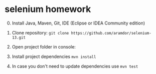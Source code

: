 # selenium homework
0. Install Java, Maven, Git, IDE (Eclipse or IDEA Community edition)

1. Clone repository:
``` git clone https://github.com/aramdor/selenium-13.git ```

2. Open project folder in console:

3. Install project dependencies
``` mvn install ```

4. In case you don't need to update dependencies use
``` mvn test ```